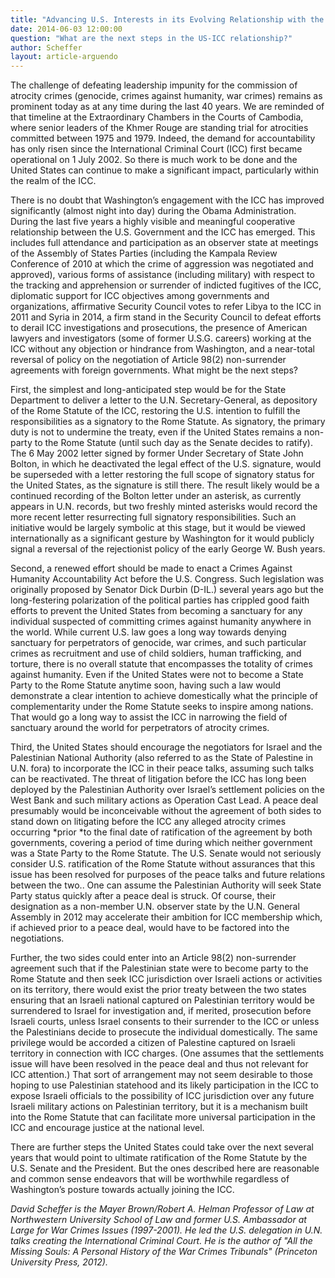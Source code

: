 ```yaml
---
title: "Advancing U.S. Interests in its Evolving Relationship with the International Criminal Court"
date: 2014-06-03 12:00:00
question: "What are the next steps in the US-ICC relationship?"
author: Scheffer
layout: article-arguendo
---
```

The challenge of defeating leadership impunity for the commission of atrocity crimes (genocide, crimes against humanity, war crimes) remains as prominent today as at any time during the last 40 years.  We are reminded of that timeline at the Extraordinary Chambers in the Courts of Cambodia, where senior leaders of the Khmer Rouge are standing trial for atrocities committed between 1975 and 1979.  Indeed, the demand for accountability has only risen since the International Criminal Court (ICC) first became operational on 1 July 2002. So there is much work to be done and the United States can continue to make a significant impact, particularly within the realm of the ICC.

There is no doubt that Washington’s engagement with the ICC has improved significantly (almost night into day) during the Obama Administration.  During the last five years a highly visible and meaningful cooperative relationship between the U.S. Government and the ICC has emerged.   This includes full attendance and participation as an observer state at meetings of the Assembly of States Parties (including the Kampala Review Conference of 2010 at which the crime of aggression was negotiated and approved), various forms of assistance (including military) with respect to the tracking and apprehension or surrender of indicted fugitives of the ICC, diplomatic support for ICC objectives among governments and organizations, affirmative Security Council votes to refer Libya to the ICC in 2011 and Syria in 2014, a firm stand in the Security Council to defeat efforts to derail ICC investigations and prosecutions, the presence of American lawyers and investigators (some of former U.S.G. careers) working at the ICC without any objection or hindrance from Washington, and a near-total reversal of policy on the negotiation of Article 98(2) non-surrender agreements with foreign governments.  What might be the next steps?

First, the simplest and long-anticipated step would be for the State Department to deliver a letter to the U.N. Secretary-General, as depository of the Rome Statute of the ICC, restoring the U.S. intention to fulfill the responsibilities as a signatory to the Rome Statute.  As signatory, the primary duty is not to undermine the treaty, even if the United States remains a non-party to the Rome Statute (until such day as the Senate decides to ratify).  The 6 May 2002 letter signed by former Under Secretary of State John Bolton, in which he deactivated the legal effect of the U.S. signature, would be superseded with a letter restoring the full scope of signatory status for the United States, as the signature is still there.  The result likely would be a continued recording of the Bolton letter under an asterisk, as currently appears in U.N. records, but two freshly minted asterisks would record the more recent letter resurrecting full signatory responsibilities.  Such an initiative would be largely symbolic at this stage, but it would be viewed internationally as a significant gesture by Washington for it would publicly signal a reversal of the rejectionist policy of the early George W. Bush years.  

Second, a renewed effort should be made to enact a Crimes Against Humanity Accountability Act before the U.S. Congress.  Such legislation was originally proposed by Senator Dick Durbin (D-IL.) several years ago but the long-festering polarization of the political parties has crippled good faith efforts to prevent the United States from becoming a sanctuary for any individual suspected of committing crimes against humanity anywhere in the world.   While current U.S. law goes a long way towards denying sanctuary for perpetrators of genocide, war crimes, and such particular crimes as recruitment and use of child soldiers, human trafficking, and torture, there is no overall statute that encompasses the totality of crimes against humanity.  Even if the United States were not to become a State Party to the Rome Statute anytime soon, having such a law would demonstrate a clear intention to achieve domestically what the principle of complementarity under the Rome Statute seeks to inspire among nations.  That would go a long way to assist the ICC in narrowing the field of sanctuary around the world for perpetrators of atrocity crimes.

Third, the United States should encourage the negotiators for Israel and the Palestinian National Authority (also referred to as the State of Palestine in U.N. fora) to incorporate the ICC in their peace talks, assuming such talks can be reactivated.  The threat of litigation before the ICC has long been deployed by the Palestinian Authority over Israel’s settlement policies on the West Bank and such military actions as Operation Cast Lead.  A peace deal presumably would be inconceivable without the agreement of both sides to stand down on litigating before the ICC any alleged atrocity crimes occurring *prior *to the final date of ratification of the agreement by both governments, covering a period of time during which neither government was a State Party to the Rome Statute.  The U.S. Senate would not seriously consider U.S. ratification of the Rome Statute without assurances that this issue has been resolved for purposes of the peace talks and future relations between the two..  One can assume the Palestinian Authority will seek State Party status quickly after a peace deal is struck.  Of course, their designation as a non-member U.N. observer state by the U.N. General Assembly in 2012 may accelerate their ambition for ICC membership which, if achieved prior to a peace deal, would have to be factored into the negotiations.   

Further, the two sides could enter into an Article 98(2) non-surrender agreement such that if the Palestinian state were to become party to the Rome Statute and then seek ICC jurisdiction over Israeli actions or activities on its territory, there would exist the prior treaty between the two states ensuring that an Israeli national captured on Palestinian territory would be surrendered to Israel for investigation and, if merited, prosecution before Israeli courts, unless Israel consents to their surrender to the ICC or unless the Palestinians decide to prosecute the individual domestically.  The same privilege would be accorded a citizen of Palestine captured on Israeli territory in connection with ICC charges.  (One assumes that the settlements issue will have been resolved in the peace deal and thus not relevant for ICC attention.)   That sort of arrangement may not seem desirable to those hoping to use Palestinian statehood and its likely participation in the ICC to expose Israeli officials to the possibility of ICC jurisdiction over any future Israeli military actions on Palestinian territory, but it is a mechanism built into the Rome Statute that can facilitate more universal participation in the ICC and encourage justice at the national level.

There are further steps the United States could take over the next several years that would point to ultimate ratification of the Rome Statute by the U.S. Senate and the President.  But the ones described here are reasonable and common sense endeavors that will be worthwhile regardless of Washington’s posture towards actually joining the ICC.

*David Scheffer is the Mayer Brown/Robert A. Helman Professor of Law at Northwestern University School of Law and former U.S. Ambassador at Large for War Crimes Issues (1997-2001).  He led the U.S. delegation in U.N. talks creating the International Criminal Court.  He is the author of "All the Missing Souls: A Personal History of the War Crimes Tribunals" (Princeton University Press, 2012).*
